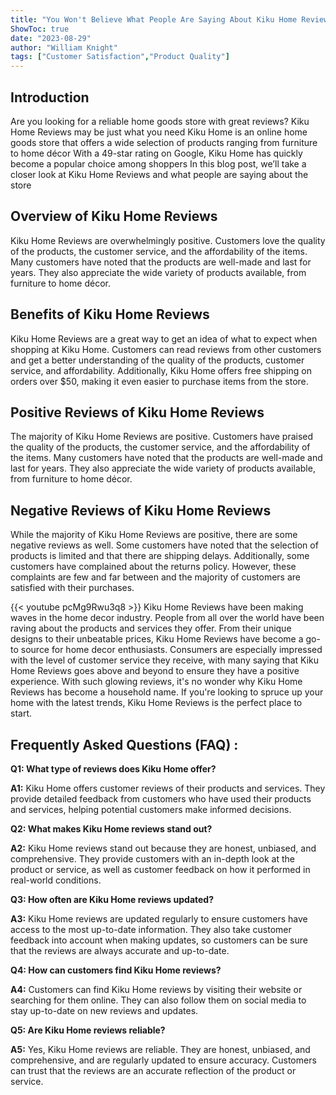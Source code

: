 ```yaml
---
title: "You Won't Believe What People Are Saying About Kiku Home Reviews!"
ShowToc: true 
date: "2023-08-29"
author: "William Knight" 
tags: ["Customer Satisfaction","Product Quality"]
---
```

## Introduction

Are you looking for a reliable home goods store with great reviews? Kiku Home Reviews may be just what you need Kiku Home is an online home goods store that offers a wide selection of products ranging from furniture to home décor With a 49-star rating on Google, Kiku Home has quickly become a popular choice among shoppers In this blog post, we’ll take a closer look at Kiku Home Reviews and what people are saying about the store

## Overview of Kiku Home Reviews

Kiku Home Reviews are overwhelmingly positive. Customers love the quality of the products, the customer service, and the affordability of the items. Many customers have noted that the products are well-made and last for years. They also appreciate the wide variety of products available, from furniture to home décor.

## Benefits of Kiku Home Reviews

Kiku Home Reviews are a great way to get an idea of what to expect when shopping at Kiku Home. Customers can read reviews from other customers and get a better understanding of the quality of the products, customer service, and affordability. Additionally, Kiku Home offers free shipping on orders over $50, making it even easier to purchase items from the store.

## Positive Reviews of Kiku Home Reviews

The majority of Kiku Home Reviews are positive. Customers have praised the quality of the products, the customer service, and the affordability of the items. Many customers have noted that the products are well-made and last for years. They also appreciate the wide variety of products available, from furniture to home décor.

## Negative Reviews of Kiku Home Reviews

While the majority of Kiku Home Reviews are positive, there are some negative reviews as well. Some customers have noted that the selection of products is limited and that there are shipping delays. Additionally, some customers have complained about the returns policy. However, these complaints are few and far between and the majority of customers are satisfied with their purchases.

{{< youtube pcMg9Rwu3q8 >}} 
Kiku Home Reviews have been making waves in the home decor industry. People from all over the world have been raving about the products and services they offer. From their unique designs to their unbeatable prices, Kiku Home Reviews have become a go-to source for home decor enthusiasts. Consumers are especially impressed with the level of customer service they receive, with many saying that Kiku Home Reviews goes above and beyond to ensure they have a positive experience. With such glowing reviews, it's no wonder why Kiku Home Reviews has become a household name. If you're looking to spruce up your home with the latest trends, Kiku Home Reviews is the perfect place to start.

## Frequently Asked Questions (FAQ) :
**Q1: What type of reviews does Kiku Home offer?**

**A1:** Kiku Home offers customer reviews of their products and services. They provide detailed feedback from customers who have used their products and services, helping potential customers make informed decisions.

**Q2: What makes Kiku Home reviews stand out?**

**A2:** Kiku Home reviews stand out because they are honest, unbiased, and comprehensive. They provide customers with an in-depth look at the product or service, as well as customer feedback on how it performed in real-world conditions.

**Q3: How often are Kiku Home reviews updated?**

**A3:** Kiku Home reviews are updated regularly to ensure customers have access to the most up-to-date information. They also take customer feedback into account when making updates, so customers can be sure that the reviews are always accurate and up-to-date.

**Q4: How can customers find Kiku Home reviews?**

**A4:** Customers can find Kiku Home reviews by visiting their website or searching for them online. They can also follow them on social media to stay up-to-date on new reviews and updates.

**Q5: Are Kiku Home reviews reliable?**

**A5:** Yes, Kiku Home reviews are reliable. They are honest, unbiased, and comprehensive, and are regularly updated to ensure accuracy. Customers can trust that the reviews are an accurate reflection of the product or service.



